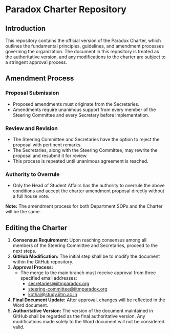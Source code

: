 # Paradox Charter Repository

## Introduction

This repository contains the official version of the Paradox Charter, which outlines the fundamental principles, guidelines, and amendment processes governing the organization. The document in this repository is treated as the authoritative version, and any modifications to the charter are subject to a stringent approval process.

## Amendment Process

### Proposal Submission

- Proposed amendments must originate from the Secretaries.
- Amendments require unanimous support from every member of the Steering Committee and every Secretary before implementation.

### Review and Revision

- The Steering Committee and Secretaries have the option to reject the proposal with pertinent remarks.
- The Secretaries, along with the Steering Committee, may rewrite the proposal and resubmit it for review.
- This process is repeated until unanimous agreement is reached.

### Authority to Overrule

- Only the Head of Student Affairs has the authority to overrule the above conditions and accept the charter amendment proposal directly without a full house vote.

**Note:** The amendment process for both Department SOPs and the Charter will be the same.

## Editing the Charter

1. **Consensus Requirement:** Upon reaching consensus among all members of the Steering Committee and Secretaries, proceed to the next steps.
2. **GitHub Modification:** The initial step shall be to modify the document within the GitHub repository.
3. **Approval Process:**
   - The merge to the main branch must receive approval from three specified email addresses:
     - secretaries@iitmparadox.org
     - steering-committee@iitmparadox.org
     - kothai@study.iitm.ac.in
4. **Final Document Update:** After approval, changes will be reflected in the Word document.
5. **Authoritative Version:** The version of the document maintained in GitHub shall be regarded as the final authoritative version. Any modifications made solely to the Word document will not be considered valid.

